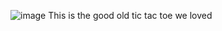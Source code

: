 ![image](https://github.com/user-attachments/assets/66b58c0d-2fc8-4a41-91d8-68851f6b45b9)
This is the good old tic tac toe we loved
